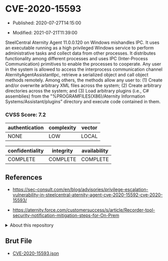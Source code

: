 # CVE-2020-15593

- Published: 2020-07-27T14:15:00

- Modified: 2021-07-21T11:39:00

SteelCentral Aternity Agent 11.0.0.120 on Windows mishandles IPC. It uses an executable running as a high privileged Windows service to perform administrative tasks and collect data from other processes. It distributes functionality among different processes and uses IPC (Inter-Process Communication) primitives to enable the processes to cooperate. Any user in the system is allowed to access the interprocess communication channel AternityAgentAssistantIpc, retrieve a serialized object and call object methods remotely. Among others, the methods allow any user to: (1) Create and/or overwrite arbitrary XML files across the system; (2) Create arbitrary directories across the system; and (3) Load arbitrary plugins (i.e., C# assemblies) from the "%PROGRAMFILES(X86)/Aternity Information Systems/Assistant/plugins” directory and execute code contained in them.

### CVSS Score: **7.2**

| authentication | complexity | vector |
| --- | --- | --- |
| NONE | LOW | LOCAL |

| confidentiality | integrity | availability |
| --- | --- | --- |
| COMPLETE | COMPLETE | COMPLETE |

## References

* https://sec-consult.com/en/blog/advisories/privilege-escalation-vulnerability-in-steelcentral-aternity-agent-cve-2020-15592-cve-2020-15593/

* https://aternity.force.com/customersuccess/s/article/Recorder-tool-security-notification-mitigation-steps-for-On-Prem

<details>
<summary>About this repository</summary> 

  This repository is part of the project [Live Hack CVE](https://github.com/Live-Hack-CVE). Main website can be found [www.live-hack.org](https://www.live-hack.org) 
  
  Made by [Sn0wAlice](https://github.com/Sn0wAlice) for the people that care about security and need to have a feed of the latest CVEs. Hope you enjoy it, don't forget to star the repo and follow me on [Twitter](https://twitter.com/Sn0wAlice) and [Github](https://github.com/Sn0wAlice). And that is my [personnal website](https://www.alice-snow.me/)

  - [Home Page](https://github.com/Live-Hack-CVE)
  - [Framework](https://github.com/Live-Hack-CVE/cve-framework)
  - [CVE database](https://github.com/Live-Hack-CVE/full_database)
  - [Changelog](https://github.com/Live-Hack-CVE/Changelog)
</details>

## Brut File

* [CVE-2020-15593.json](https://raw.githubusercontent.com/Live-Hack-CVE/full_database/main/cves/2020/CVE-2020-15593.json)

